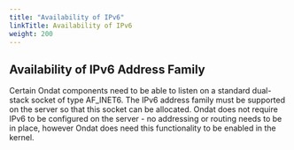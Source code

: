 ```yaml
---
title: "Availability of IPv6"
linkTitle: Availability of IPv6
weight: 200
---
```


## Availability of IPv6 Address Family
Certain Ondat components need to be able to listen on a standard
dual-stack socket of type AF_INET6. The IPv6 address family must be supported
on the server so that this socket can be allocated. Ondat does not require
IPv6 to be configured on the server - no addressing or routing needs to be in
place, however Ondat does need this functionality to be enabled in the
kernel.